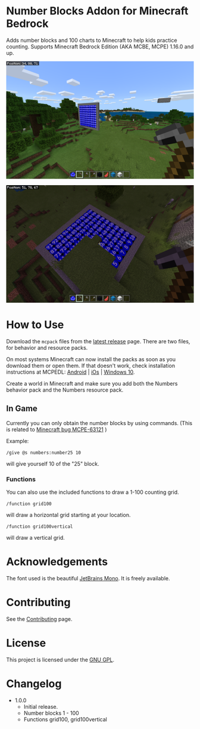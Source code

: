 # Number Blocks Addon for Minecraft Bedrock

Adds number blocks and 100 charts to Minecraft to help kids practice counting. Supports Minecraft Bedrock Edition (AKA MCBE, MCPE) 1.16.0 and up.

![Screenshot Vertical Grid](doc/verticalFar.png)

![Screenshot Horizontal Grid](doc/horizontalBuried.png)

# How to Use

Download the `mcpack` files from the [latest release](https://github.com/edward3h/numbers_addon/releases/latest) page. There are two files, for behavior and resource packs.

On most systems Minecraft can now install the packs as soon as you download them or open them. If that doesn't work, check installation instructions at MCPEDL: [Android](https://mcpedl.com/how-to-install-minecraft-pe-mods-for-android/) | [iOs](https://mcpedl.com/how-to-install-minecraft-pe-mods-for-ios/) | [Windows 10](https://mcpedl.com/how-to-install-addons-for-windows-10/).

Create a world in Minecraft and make sure you add both the Numbers behavior pack and the Numbers resource pack.

## In Game

Currently you can only obtain the number blocks by using commands. (This is related to [Minecraft bug MCPE-63121](https://bugs.mojang.com/browse/MCPE-63121) )

Example:

```
/give @s numbers:number25 10
```

will give yourself 10 of the "25" block.

### Functions

You can also use the included functions to draw a 1-100 counting grid.

```
/function grid100
```

will draw a horizontal grid starting at your location.

```
/function grid100vertical
```

will draw a vertical grid.

# Acknowledgements

The font used is the beautiful [JetBrains Mono](https://www.jetbrains.com/lp/mono/). It is freely available.

# Contributing

See the [Contributing](CONTRIBUTING.md) page.

# License

This project is licensed under the [GNU GPL](LICENSE).

# Changelog

* 1.0.0
  * Initial release.
  * Number blocks 1 - 100
  * Functions grid100, grid100vertical

